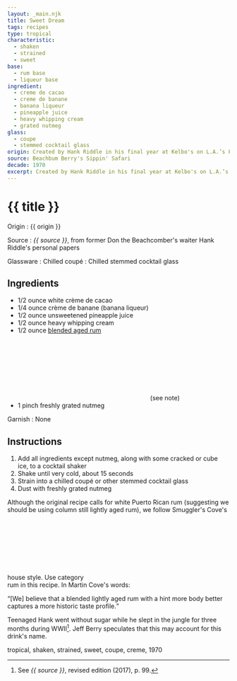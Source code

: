 ```yaml
---
layout: _main.njk
title: Sweet Dream
tags: recipes
type: tropical
characteristic:
  - shaken
  - strained
  - sweet
base:
  - rum base
  - liqueur base
ingredient:
  - creme de cacao
  - creme de banane
  - banana liqueur
  - pineapple juice
  - heavy whipping cream
  - grated nutmeg
glass:
  - coupe
  - stemmed cocktail glass
origin: Created by Hank Riddle in his final year at Kelbo's on L.A.’s Fairfax Avenue in 1970. He became the manager of Kelbo's West L.A. location the following year.
source: Beachbum Berry's Sippin' Safari
decade: 1970
excerpt: Created by Hank Riddle in his final year at Kelbo's on L.A.’s Fairfax Avenue in 1970. He became the manager of Kelbo's West L.A. location the following year.
---
```

<!-- markdownlint-disable MD025 -->
# {{ title }}
<!-- markdownlint-enable MD025 -->

Origin
  : {{ origin }}

Source
  : <cite><span data-pagefind-filter="Source">{{ source }}</span></cite>, from former Don the Beachcomber's waiter Hank Riddle's personal papers

Glassware
  : Chilled coupé
  : Chilled stemmed cocktail glass

## Ingredients

* 1/2 ounce white crème de cacao
* 1/4 ounce crème de banane (banana liqueur)
* 1/2 ounce unsweetened pineapple juice
* 1/2 ounce heavy whipping cream
* 1/2 ounce [blended aged rum](/rums/05-rum-blended-aged/)<icon-l space="1em" class="bigger" label="(3)"><span class="with-icon"><svg class="icon"><use href="/assets/images/icons/circle-3.svg#circle-3"></use></svg></span></icon-l><span class="after-icon"></span>(see note)
* 1 pinch freshly grated nutmeg

Garnish
  : <span data-pagefind-filter="Garnish">None</span>

## Instructions

1. Add all ingredients except nutmeg, along with some cracked or cube ice, to a cocktail shaker
2. Shake until very cold, about 15 seconds
3. Strain into a chilled coupé or other stemmed cocktail glass
4. Dust with freshly grated nutmeg

<tiki-callout type="note">

  Although the original recipe calls for white Puerto Rican rum (suggesting we should be using column still lightly aged rum), we follow Smuggler's Cove's house style. Use category <icon-l space="1em" class="bigger" label="(3)"><span class="with-icon"><svg class="icon"><use href="/assets/images/icons/circle-3.svg#circle-3"></use></svg></span></icon-l><span class="after-icon"></span> rum in this recipe. In Martin Cove's words:

  <q>[We] believe that a blended lightly aged rum with a hint more body better captures a more historic taste profile.</q>
</tiki-callout>

<tiki-callout type="info">

 Teenaged Hank went without sugar while he slept in the jungle for three months during WWII[^1]. Jeff Berry speculates that this may account for this drink's name.
</tiki-callout>

[^1]: See <cite><span data-pagefind-filter="Source">{{ source }}</span></cite>, revised edition (2017), p. 99.

<div
  data-cat[0]="Drink"
  data-type[0]="Tropical"
  data-char[0]="Shaken"
  data-char[1]="Strained"
  data-char[2]="Sweet"
  data-base[0]="Rum/Cane spirits"
  data-base[1]="Liqueur"
  data-ingredient[0]="Crème de cacao"
  data-ingredient[1]="Crème de cacao, white"
  data-ingredient[2]="Crème de banane"
  data-ingredient[3]="Banana liqueur"
  data-ingredient[4]="Pineapple juice, unsweetened"
  data-ingredient[5]="Cream, heavy whipping"
  data-ingredient[6]="Nutmeg, grated"
  data-origin[0]="Hank Riddle"
  data-origin[1]="Kelbo’s, Los Angeles"
  data-glass[0]="Coupé"
  data-glass[1]="Cocktail glass, stemmed"
  data-decade[0]="1970"
  data-pagefind-filter="
    Category[data-cat[0]],
    Type[data-type[0]],
    Characteristic[data-char[0]],
    Characteristic[data-char[1]],
    Characteristic[data-char[2]],
    Base[data-base[0]],
    Base[data-base[1]],
    Ingredient[data-ingredient[0]],
    Ingredient[data-ingredient[1]],
    Ingredient[data-ingredient[2]],
    Ingredient[data-ingredient[3]],
    Ingredient[data-ingredient[4]],
    Ingredient[data-ingredient[5]],
    Ingredient[data-ingredient[6]],
    Origin[data-origin[0]],
    Origin[data-origin[1]],
    Glassware[data-glass[0]],
    Glassware[data-glass[1]],
    Decade[data-decade[0]]
  "
>
</div>

<div class="keywords" aria-hidden>tropical, shaken, strained, sweet, coupe, creme, 1970</div>
